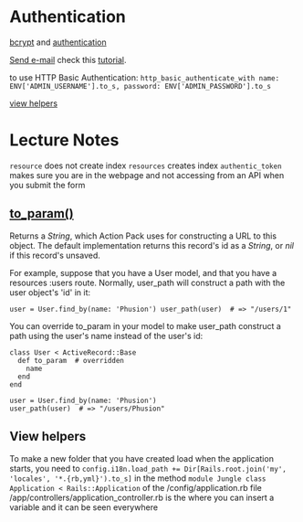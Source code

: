 # Authentication

[bcrypt](https://medium.com/@ashleymcolletti/add-authentication-to-your-rails-app-with-bcrypt-a53917252159) and [authentication](https://gist.github.com/thebucknerlife/10090014)

[Send e-mail](https://edgeguides.rubyonrails.org/action_mailer_basics.html) check this [tutorial](https://richonrails.com/articles/action-mailer-previews-in-ruby-on-rails-4-1).

to use HTTP Basic Authentication:
`
http_basic_authenticate_with name: ENV['ADMIN_USERNAME'].to_s, password: ENV['ADMIN_PASSWORD'].to_s
`

[view helpers](https://guides.rubyonrails.org/v4.2/action_view_overview.html)

# Lecture Notes

`resource` does not create index
`resources` creates index
`authentic_token` makes sure you are in the webpage and not accessing from an API when you submit the form

## [to_param()](https://api.rubyonrails.org/classes/ActiveRecord/Integration.html)

Returns a *String*, which Action Pack uses for constructing a URL to this object. The default implementation returns this record's id as a *String*, or *nil* if this record's unsaved.

For example, suppose that you have a User model, and that you have a resources :users route. Normally, user_path will construct a path with the user object's 'id' in it:

`
user = User.find_by(name: 'Phusion')
user_path(user)  # => "/users/1"
`

You can override to_param in your model to make user_path construct a path using the user's name instead of the user's id:
````
class User < ActiveRecord::Base
  def to_param  # overridden
    name
  end
end

user = User.find_by(name: 'Phusion')
user_path(user)  # => "/users/Phusion"
````

## View helpers

To make a new folder that you have created load when the application starts, you need to
`config.i18n.load_path += Dir[Rails.root.join('my', 'locales', '*.{rb,yml}').to_s]`
in the method
`
module Jungle
  class Application < Rails::Application
`
of the /config/application.rb file
/app/controllers/application_controller.rb is the where you can insert a variable and it can be seen everywhere
